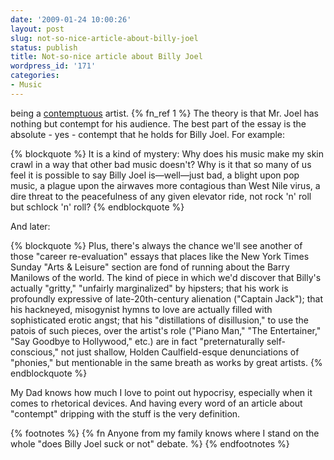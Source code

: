 ```yaml
---
date: '2009-01-24 10:00:26'
layout: post
slug: not-so-nice-article-about-billy-joel
status: publish
title: Not-so-nice article about Billy Joel
wordpress_id: '171'
categories:
- Music
---
```


being a [contemptuous](http://www.slate.com/id/2209526/ ) artist. {% fn_ref 1 %} The theory is that Mr. Joel has nothing but contempt for his audience.  The best part of the essay is the absolute - yes - contempt that he holds for Billy Joel. For example:

{% blockquote %}
It is a kind of mystery: Why does his music make my skin crawl in a way that other bad music doesn't? Why is it that so many of us feel it is possible to say Billy Joel is—well—just bad, a blight upon pop music, a plague upon the airwaves more contagious than West Nile virus, a dire threat to the peacefulness of any given elevator ride, not rock 'n' roll but schlock 'n' roll?
{% endblockquote %}

And later:

{% blockquote %}
Plus, there's always the chance we'll see another of those "career re-evaluation" essays that places like the New York Times Sunday "Arts &amp; Leisure" section are fond of running about the Barry Manilows of the world. The kind of piece in which we'd discover that Billy's actually "gritty," "unfairly marginalized" by hipsters; that his work is profoundly expressive of late-20th-century alienation ("Captain Jack"); that his hackneyed, misogynist hymns to love are actually filled with sophisticated erotic angst; that his "distillations of disillusion," to use the patois of such pieces, over the artist's role ("Piano Man," "The Entertainer," "Say Goodbye to Hollywood," etc.) are in fact "preternaturally self-conscious," not just shallow, Holden Caulfield-esque denunciations of "phonies," but mentionable in the same breath as works by great artists.
{% endblockquote %}

My Dad knows how much I love to point out hypocrisy, especially when it comes to rhetorical devices.  And having every word of an article about "contempt" dripping with the stuff is the very definition.

{% footnotes %}
{% fn Anyone from my family knows where I stand on the whole "does Billy Joel suck or not" debate. %}
{% endfootnotes %}
